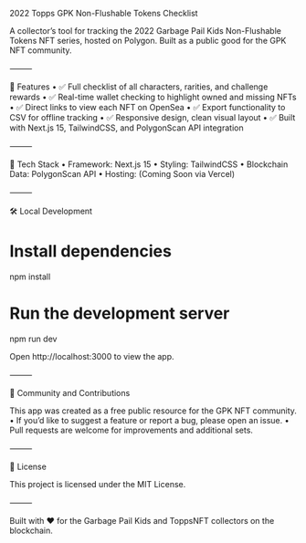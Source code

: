 2022 Topps GPK Non-Flushable Tokens Checklist

A collector’s tool for tracking the 2022 Garbage Pail Kids Non-Flushable Tokens NFT series, hosted on Polygon.
Built as a public good for the GPK NFT community.

⸻

🚀 Features
	•	✅ Full checklist of all characters, rarities, and challenge rewards
	•	✅ Real-time wallet checking to highlight owned and missing NFTs
	•	✅ Direct links to view each NFT on OpenSea
	•	✅ Export functionality to CSV for offline tracking
	•	✅ Responsive design, clean visual layout
	•	✅ Built with Next.js 15, TailwindCSS, and PolygonScan API integration

⸻

🧹 Tech Stack
	•	Framework: Next.js 15
	•	Styling: TailwindCSS
	•	Blockchain Data: PolygonScan API
	•	Hosting: (Coming Soon via Vercel)

⸻

🛠️ Local Development

# Install dependencies
npm install

# Run the development server
npm run dev

Open http://localhost:3000 to view the app.

⸻

🤝 Community and Contributions

This app was created as a free public resource for the GPK NFT community.
	•	If you’d like to suggest a feature or report a bug, please open an issue.
	•	Pull requests are welcome for improvements and additional sets.

⸻

💜 License

This project is licensed under the MIT License.

⸻

Built with ❤️ for the Garbage Pail Kids and ToppsNFT collectors on the blockchain.